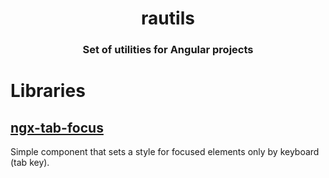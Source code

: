 <h1 align="center"  style="border-bottom: none;">rautils</h1>

<h3 align="center">Set of utilities for Angular projects</h3>

# Libraries

## [ngx-tab-focus](https://github.com/rautils/ngx-tab-focus/tree/master/projects/ngx-tab-focus)

Simple component that sets a style for focused elements only by keyboard (tab key).
